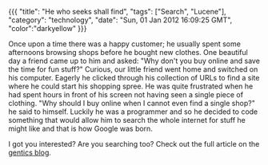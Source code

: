 {{{
  "title": "He who seeks shall find",
  "tags": ["Search", "Lucene"],
  "category": "technology",
  "date": "Sun, 01 Jan 2012 16:09:25 GMT",
  "color":"darkyellow"
}}}

Once upon a time there was a happy customer; he usually spent some afternoons browsing shops before he bought new clothes. One beautiful day a friend came up to him and asked: "Why don't you buy online and save the time for fun stuff?" Curious, our little friend went home and switched on his computer. Eagerly he clicked through his collection of URLs to find a site where he could start his shopping spree. He was quite frustrated when he had spent hours in front of his screen not having seen a single piece of clothing. "Why should I buy online when I cannot even find a single shop?" he said to himself. Luckily he was a programmer and so he decided to code something that would allow him to search the whole internet for stuff he might like and that is how Google was born.
<!--more-->
I got you interested? Are you searching too? Check out the full article on the [gentics blog](http://www.gentics.com/Portal.Node/blog-detail/gentics/postings/misc/He-who-seeks-shall-find.en.html).